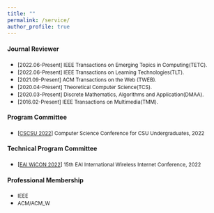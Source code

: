 ```yaml
---
title: ""
permalink: /service/
author_profile: true
---
```

#### Journal Reviewer
<!-- * [2021-Present] Reviewer for the Journal ACM Transactions on Social Computing(TSC).-->
* <small>[2022.06-Present] IEEE Transactions on Emerging Topics in Computing(TETC).</small>
* <small>[2022.06-Present] IEEE Transactions on Learning Technologies(TLT).</small>
* <small>[2021.09-Present] ACM Transactions on the Web (TWEB).</small>
* <small>[2020.04-Present] Theoretical Computer Science(TCS).</small>
* <small>[2020.03-Present] Discrete Mathematics, Algorithms and Application(DMAA).</small>
* <small>[2016.02-Present] IEEE Transactions on Multimedia(TMM).</small>

#### Program Committee
* <small>[[CSCSU 2022](https://cscsu-conference.github.io/)] Computer Science Conference for CSU Undergraduates, 2022</small>

#### Technical Program Committee
* <small>[[EAI WiCON 2022](https://wicon.eai-conferences.org/2022/)] 15th EAI International Wireless Internet Conference, 2022</small>

#### Professional Membership
  * <small>IEEE</small>
  * <small>ACM/ACM_W</small>
